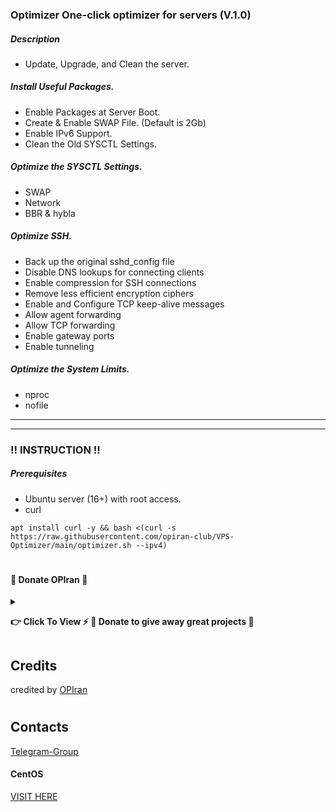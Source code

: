 ### Optimizer One-click optimizer for servers (V.1.0)

##### Description
 - Update, Upgrade, and Clean the server.
   
 ##### Install Useful Packages.
 - Enable Packages at Server Boot.
 - Create & Enable SWAP File. (Default is 2Gb)
 - Enable IPv6 Support.
 - Clean the Old SYSCTL Settings.
   
 ##### Optimize the SYSCTL Settings.
 - SWAP
 - Network
 - BBR & hybla
   
##### Optimize SSH.
 - Back up the original sshd_config file
 - Disable DNS lookups for connecting clients
 - Enable compression for SSH connections
 - Remove less efficient encryption ciphers
 - Enable and Configure TCP keep-alive messages
 - Allow agent forwarding
 - Allow TCP forwarding
 - Enable gateway ports
 - Enable tunneling
   
##### Optimize the System Limits.
 - nproc
 - nofile
---------------------------------------------------------------------------------------------------------------------------------------
---------------------------------------------------------------------------------------------------------------------------------------

###  ‼️ INSTRUCTION ‼️

##### Prerequisites
 - Ubuntu server (16+) with root access.
 - curl
   
```
apt install curl -y && bash <(curl -s https://raw.githubusercontent.com/opiran-club/VPS-Optimizer/main/optimizer.sh --ipv4)
```
#
#
#

#### 🎁 Donate OPIran 🎁

<details>
 
<summary><p><b> 👉 Click To View <b>⚡️ 🎁 Donate to give away great projects 🎁</b></b></p></summary>
 
 ✅ USDT (ERC20)

🔗 Link : 
 ```

 ```
 
 ✅ TRX (TRC20)
🔗 Link : 
 ```

 ```
</details>


## Credits

credited by [OPIran](https://github.com/opiran-club)
#
## Contacts

[Telegram-Group](https://t,me/OPIranCluB)



#### CentOS

[VISIT HERE](https://raw.githubusercontent.com/opiran-club/VPS-Optimizer/main/centos.md)
